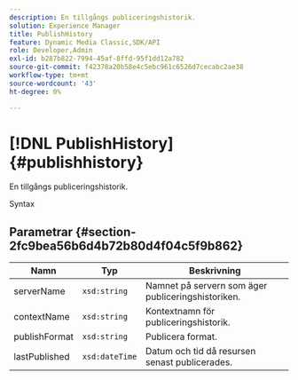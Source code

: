```yaml
---
description: En tillgångs publiceringshistorik.
solution: Experience Manager
title: PublishHistory
feature: Dynamic Media Classic,SDK/API
role: Developer,Admin
exl-id: b287b822-7994-45af-8ffd-95f1dd12a782
source-git-commit: f42378a20b58e4c5ebc961c6526d7cecabc2ae38
workflow-type: tm+mt
source-wordcount: '43'
ht-degree: 0%

---
```


# [!DNL PublishHistory]{#publishhistory}

En tillgångs publiceringshistorik.

Syntax

## Parametrar {#section-2fc9bea56b6d4b72b80d4f04c5f9b862}

| Namn | Typ | Beskrivning |
|---|---|---|
| serverName | `xsd:string` | Namnet på servern som äger publiceringshistoriken. |
| contextName | `xsd:string` | Kontextnamn för publiceringshistorik. |
| publishFormat | `xsd:string` | Publicera format. |
| lastPublished | `xsd:dateTime` | Datum och tid då resursen senast publicerades. |
